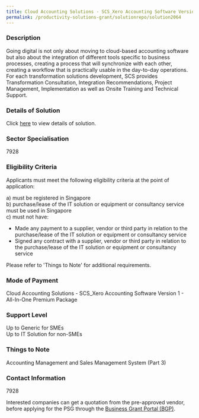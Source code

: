 ```yaml
---
title: Cloud Accounting Solutions - SCS_Xero Accounting Software Version 1 - All-In-One Premium Package
permalink: /productivity-solutions-grant/solutionrepo/solution2064
---
```


### Description

Going digital is not only about moving to cloud-based accounting software but also about the integration of different tools specific to business processes, creating a process that will synchronize with each other, creating a workflow that is practically usable in the day-to-day operations. For each transformation solutions development,  SCS provides Transformation Consultation, Integration Recommendations, Project Management, Implementation as well as Onsite Training and Technical Support.

### Details of Solution

Click <a href='Singapore Corporate Services Pte Ltd' target='_blank' rel='noopener'>here</a> to view details of solution.

### Sector Specialisation

 7928 

### Eligibility Criteria

Applicants must meet the following eligibility criteria at the point of application:

a) must be registered in Singapore <br>
b) purchase/lease of the IT solution or equipment or consultancy service must be used in Singapore <br>
c) must not have:
- Made any payment to a supplier, vendor or third party in relation to the purchase/lease of the IT solution or equipment or consultancy service
- Signed any contract with a supplier, vendor or third party in relation to the purchase/lease of the IT solution or equipment or consultancy service

Please refer to 'Things to Note' for additional requirements.

### Mode of Payment
Cloud Accounting Solutions - SCS_Xero Accounting Software Version 1 - All-In-One Premium Package

### Support Level
Up to Generic for SMEs <br>
Up to IT Solution for non-SMEs

### Things to Note
Accounting Management and Sales Management System (Part 3)

### Contact Information
7928

Interested companies can get a quotation from the pre-approved vendor, before applying for the PSG through the <a target='_blank' rel='noopener' href='https://www.businessgrants.gov.sg/'>Business Grant Portal (BGP)</a>.
